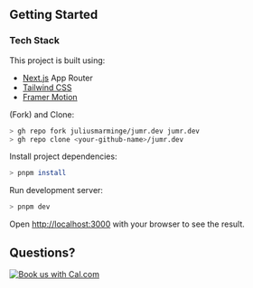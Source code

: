 ## Getting Started

### Tech Stack

This project is built using:

- [Next.js](https://beta.nextjs.org/) App Router
- [Tailwind CSS](https://tailwindcss.com/)
- [Framer Motion](https://www.framer.com/motion/)

(Fork) and Clone:

```sh
> gh repo fork juliusmarminge/jumr.dev jumr.dev
> gh repo clone <your-github-name>/jumr.dev
```

Install project dependencies:

```sh
> pnpm install
```

Run development server:

```sh
> pnpm dev
```

Open [http://localhost:3000](http://localhost:3000) with your browser to see the result.

## Questions?

<a href="https://cal.com/julius/quick-chat?utm_source=banner&utm_campaign=oss"><img alt="Book us with Cal.com" src="https://cal.com/book-with-cal-dark.svg" /></a>
